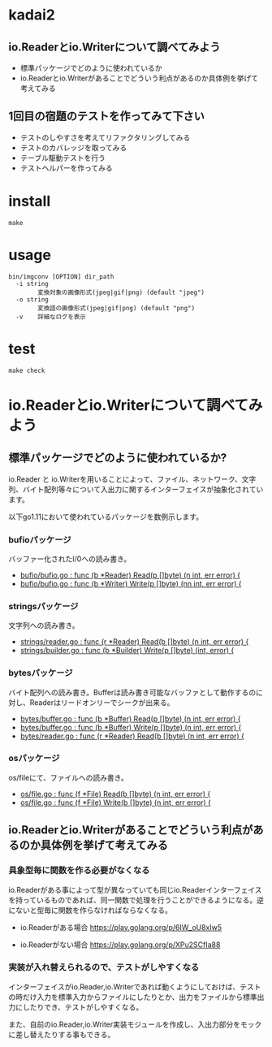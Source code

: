 # kadai2

## io.Readerとio.Writerについて調べてみよう
- 標準パッケージでどのように使われているか
- io.Readerとio.Writerがあることでどういう利点があるのか具体例を挙げて考えてみる

## 1回目の宿題のテストを作ってみて下さい
- テストのしやすさを考えてリファクタリングしてみる
- テストのカバレッジを取ってみる
- テーブル駆動テストを行う
- テストヘルパーを作ってみる

# install
```
make
```

# usage

```
bin/imgconv [OPTION] dir_path
  -i string
    	変換対象の画像形式(jpeg|gif|png) (default "jpeg")
  -o string
    	変換語の画像形式(jpeg|gif|png) (default "png")
  -v	詳細なログを表示
```

# test

```
make check
```

# io.Readerとio.Writerについて調べてみよう
## 標準パッケージでどのように使われているか?

io.Reader と io.Writerを用いることによって、ファイル、ネットワーク、文字列、バイト配列等々について入出力に関するインターフェイスが抽象化されています。

以下go1.11において使われているパッケージを数例示します。

### bufioパッケージ
バッファー化されたI/0への読み書き。

- [bufio/bufio.go : func (b *Reader) Read(p []byte) (n int, err error) {](https://github.com/golang/go/blob/go1.11/src/bufio/bufio.go#L190#L232)
- [bufio/bufio.go : func (b *Writer) Write(p []byte) (nn int, err error) {](https://github.com/golang/go/blob/go1.11/src/bufio/bufio.go#L601#L623)

### stringsパッケージ
文字列への読み書き。

- [strings/reader.go : func (r *Reader) Read(b []byte) (n int, err error) {](https://github.com/golang/go/blob/go1.11/src/strings/reader.go#L37#L45)
- [strings/builder.go : func (b *Builder) Write(p []byte) (int, error) {](https://github.com/golang/go/blob/go1.11/src/strings/builder.go#L82#L86)

### bytesパッケージ
バイト配列への読み書き。Bufferは読み書き可能なバッファとして動作するのに対し、Readerはリードオンリーでシークが出来る。

- [bytes/buffer.go : func (b *Buffer) Read(p []byte) (n int, err error) {](https://github.com/golang/go/blob/go1.11/src/bytes/buffer.go#L298#L314)
- [bytes/buffer.go : func (b *Buffer) Write(p []byte) (n int, err error) {](https://github.com/golang/go/blob/go1.11/src/bytes/buffer.go#L170#L177)
- [bytes/reader.go : func (r *Reader) Read(b []byte) (n int, err error) {](https://github.com/golang/go/blob/go1.11/src/bytes/reader.go#L39#L47)

### osパッケージ
os/fileにて、ファイルへの読み書き。

- [os/file.go : func (f *File) Read(b []byte) (n int, err error) {](https://github.com/golang/go/blob/go1.11/src/os/file.go#L104#L110)
- [os/file.go : func (f *File) Write(b []byte) (n int, err error) {](https://github.com/golang/go/blob/go1.11/src/os/file.go#L141#L160)

## io.Readerとio.Writerがあることでどういう利点があるのか具体例を挙げて考えてみる

### 具象型毎に関数を作る必要がなくなる
io.Readerがある事によって型が異なっていても同じio.Readerインターフェイスを持っているものであれば、同一関数で処理を行うことができるようになる。逆にないと型毎に関数を作らなければならなくなる。

- io.Readerがある場合
https://play.golang.org/p/6IW_oU8xIw5

- io.Readerがない場合
https://play.golang.org/p/XPu2SCfIa88

### 実装が入れ替えられるので、テストがしやすくなる

インターフェイスがio.Reader,io.Writerであれば動くようにしておけば、テストの時だけ入力を標準入力からファイルにしたりとか、出力をファイルから標準出力にしたりでき、テストがしやすくなる。

また、自前のio.Reader,io.Writer実装モジュールを作成し、入出力部分をモックに差し替えたりする事もできる。


